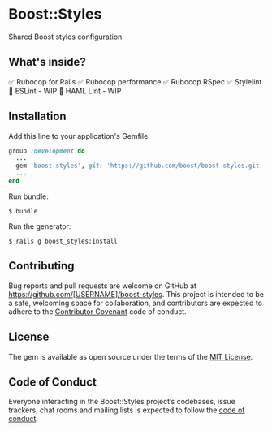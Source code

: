# Boost::Styles

Shared Boost styles configuration

## What's inside?
✅ Rubocop for Rails
✅ Rubocop performance
✅ Rubocop RSpec
✅ Stylelint
🚧 ESLint - WIP
🚧 HAML Lint - WIP

## Installation

Add this line to your application's Gemfile:

```ruby
group :development do
  ...
  gem 'boost-styles', git: 'https://github.com/boost/boost-styles.git'
  ...
end
```

Run bundle:

    $ bundle

Run the generator:

    $ rails g boost_styles:install


## Contributing

Bug reports and pull requests are welcome on GitHub at https://github.com/[USERNAME]/boost-styles. This project is intended to be a safe, welcoming space for collaboration, and contributors are expected to adhere to the [Contributor Covenant](http://contributor-covenant.org) code of conduct.

## License

The gem is available as open source under the terms of the [MIT License](https://opensource.org/licenses/MIT).

## Code of Conduct

Everyone interacting in the Boost::Styles project’s codebases, issue trackers, chat rooms and mailing lists is expected to follow the [code of conduct](https://github.com/[USERNAME]/boost-styles/blob/master/CODE_OF_CONDUCT.md).

